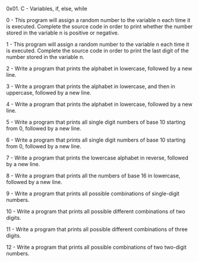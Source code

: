 0x01. C - Variables, if, else, while

0 - This program will assign a random number to the variable n each time it is executed. Complete the source code in order to print whether the number stored in the variable n is positive or negative.

1 - This program will assign a random number to the variable n each time it is executed. Complete the source code in order to print the last digit of the number stored in the variable n.

2 - Write a program that prints the alphabet in lowercase, followed by a new line.

3 - Write a program that prints the alphabet in lowercase, and then in uppercase, followed by a new line.

4 - Write a program that prints the alphabet in lowercase, followed by a new line.

5 - Write a program that prints all single digit numbers of base 10 starting from 0, followed by a new line.

6 - Write a program that prints all single digit numbers of base 10 starting from 0, followed by a new line.

7 - Write a program that prints the lowercase alphabet in reverse, followed by a new line.

8 - Write a program that prints all the numbers of base 16 in lowercase, followed by a new line.

9 - Write a program that prints all possible combinations of single-digit numbers.

10 - Write a program that prints all possible different combinations of two digits.

11 - Write a program that prints all possible different combinations of three digits.

12 - Write a program that prints all possible combinations of two two-digit numbers.
